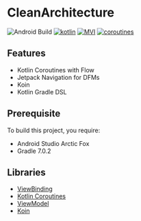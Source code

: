 # CleanArchitecture

![Android Build](https://github.com/Ezike/Baking-App-Kotlin/workflows/Android%20Build/badge.svg) [![kotlin](https://img.shields.io/badge/Kotlin-1.4.xx-blue)](https://kotlinlang.org/) [![MVI ](https://img.shields.io/badge/Architecture-MVI-brightgreen)](http://hannesdorfmann.com/android/mosby3-mvi-1) [![coroutines](https://img.shields.io/badge/Kotlin-Coroutines-orange)](https://developer.android.com/kotlin/coroutines)


## Features
* Kotlin Coroutines with Flow 
* Jetpack Navigation for DFMs
* Koin
* Kotlin Gradle DSL

## Prerequisite
To build this project, you require:
- Android Studio Arctic Fox
- Gradle 7.0.2

## Libraries
*   [ViewBinding](https://github.com/ReactiveCircus/FlowBinding)
*   [Kotlin Coroutines](https://github.com/Kotlin/kotlinx.coroutines)
*   [ViewModel](https://developer.android.com/topic/libraries/architecture/viewmodel)
*   [Koin](https://dagger.dev/hilt)

